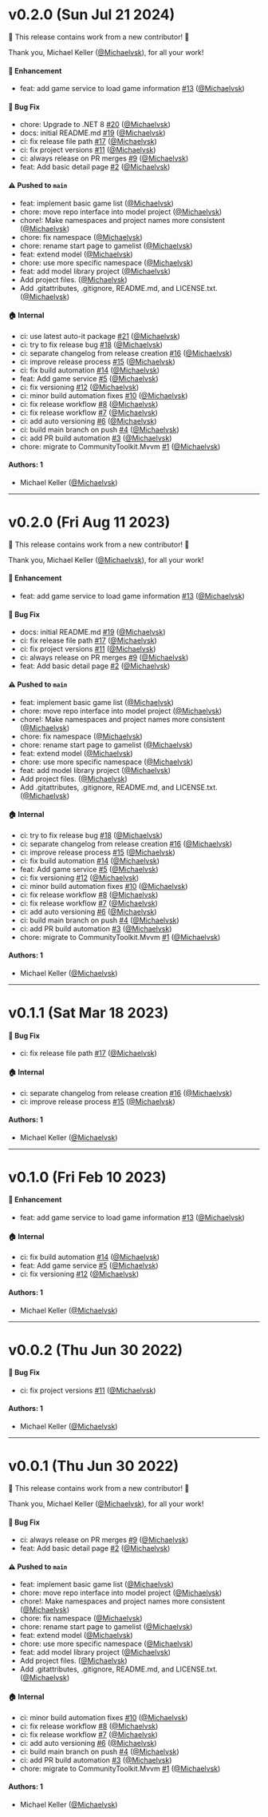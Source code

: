# v0.2.0 (Sun Jul 21 2024)

:tada: This release contains work from a new contributor! :tada:

Thank you, Michael Keller ([@Michaelvsk](https://github.com/Michaelvsk)), for all your work!

#### 🚀 Enhancement

- feat: add game service to load game information [#13](https://github.com/Michaelvsk/GameDb/pull/13) ([@Michaelvsk](https://github.com/Michaelvsk))

#### 🐛 Bug Fix

- chore: Upgrade to .NET 8 [#20](https://github.com/Michaelvsk/GameDb/pull/20) ([@Michaelvsk](https://github.com/Michaelvsk))
- docs: initial README.md [#19](https://github.com/Michaelvsk/GameDb/pull/19) ([@Michaelvsk](https://github.com/Michaelvsk))
- ci: fix release file path [#17](https://github.com/Michaelvsk/GameDb/pull/17) ([@Michaelvsk](https://github.com/Michaelvsk))
- ci: fix project versions [#11](https://github.com/Michaelvsk/GameDb/pull/11) ([@Michaelvsk](https://github.com/Michaelvsk))
- ci: always release on PR merges [#9](https://github.com/Michaelvsk/GameDb/pull/9) ([@Michaelvsk](https://github.com/Michaelvsk))
- feat: Add basic detail page [#2](https://github.com/Michaelvsk/GameDb/pull/2) ([@Michaelvsk](https://github.com/Michaelvsk))

#### ⚠️ Pushed to `main`

- feat: implement basic game list ([@Michaelvsk](https://github.com/Michaelvsk))
- chore: move repo interface into model project ([@Michaelvsk](https://github.com/Michaelvsk))
- chore!: Make namespaces and project names more consistent ([@Michaelvsk](https://github.com/Michaelvsk))
- chore: fix namespace ([@Michaelvsk](https://github.com/Michaelvsk))
- chore: rename start page to gamelist ([@Michaelvsk](https://github.com/Michaelvsk))
- feat: extend model ([@Michaelvsk](https://github.com/Michaelvsk))
- chore: use more specific namespace ([@Michaelvsk](https://github.com/Michaelvsk))
- feat: add model library project ([@Michaelvsk](https://github.com/Michaelvsk))
- Add project files. ([@Michaelvsk](https://github.com/Michaelvsk))
- Add .gitattributes, .gitignore, README.md, and LICENSE.txt. ([@Michaelvsk](https://github.com/Michaelvsk))

#### 🏠 Internal

- ci: use latest auto-it package [#21](https://github.com/Michaelvsk/GameDb/pull/21) ([@Michaelvsk](https://github.com/Michaelvsk))
- ci: try to fix release bug [#18](https://github.com/Michaelvsk/GameDb/pull/18) ([@Michaelvsk](https://github.com/Michaelvsk))
- ci: separate changelog from release creation [#16](https://github.com/Michaelvsk/GameDb/pull/16) ([@Michaelvsk](https://github.com/Michaelvsk))
- ci: improve release process [#15](https://github.com/Michaelvsk/GameDb/pull/15) ([@Michaelvsk](https://github.com/Michaelvsk))
- ci: fix build automation [#14](https://github.com/Michaelvsk/GameDb/pull/14) ([@Michaelvsk](https://github.com/Michaelvsk))
- feat: Add game service [#5](https://github.com/Michaelvsk/GameDb/pull/5) ([@Michaelvsk](https://github.com/Michaelvsk))
- ci: fix versioning [#12](https://github.com/Michaelvsk/GameDb/pull/12) ([@Michaelvsk](https://github.com/Michaelvsk))
- ci: minor build automation fixes [#10](https://github.com/Michaelvsk/GameDb/pull/10) ([@Michaelvsk](https://github.com/Michaelvsk))
- ci: fix release workflow [#8](https://github.com/Michaelvsk/GameDb/pull/8) ([@Michaelvsk](https://github.com/Michaelvsk))
- ci: fix release workflow [#7](https://github.com/Michaelvsk/GameDb/pull/7) ([@Michaelvsk](https://github.com/Michaelvsk))
- ci: add auto versioning [#6](https://github.com/Michaelvsk/GameDb/pull/6) ([@Michaelvsk](https://github.com/Michaelvsk))
- ci: build main branch on push [#4](https://github.com/Michaelvsk/GameDb/pull/4) ([@Michaelvsk](https://github.com/Michaelvsk))
- ci: add PR build automation [#3](https://github.com/Michaelvsk/GameDb/pull/3) ([@Michaelvsk](https://github.com/Michaelvsk))
- chore: migrate to CommunityToolkit.Mvvm [#1](https://github.com/Michaelvsk/GameDb/pull/1) ([@Michaelvsk](https://github.com/Michaelvsk))

#### Authors: 1

- Michael Keller ([@Michaelvsk](https://github.com/Michaelvsk))

---

# v0.2.0 (Fri Aug 11 2023)

:tada: This release contains work from a new contributor! :tada:

Thank you, Michael Keller ([@Michaelvsk](https://github.com/Michaelvsk)), for all your work!

#### 🚀 Enhancement

- feat: add game service to load game information [#13](https://github.com/Michaelvsk/GameDb/pull/13) ([@Michaelvsk](https://github.com/Michaelvsk))

#### 🐛 Bug Fix

- docs: initial README.md [#19](https://github.com/Michaelvsk/GameDb/pull/19) ([@Michaelvsk](https://github.com/Michaelvsk))
- ci: fix release file path [#17](https://github.com/Michaelvsk/GameDb/pull/17) ([@Michaelvsk](https://github.com/Michaelvsk))
- ci: fix project versions [#11](https://github.com/Michaelvsk/GameDb/pull/11) ([@Michaelvsk](https://github.com/Michaelvsk))
- ci: always release on PR merges [#9](https://github.com/Michaelvsk/GameDb/pull/9) ([@Michaelvsk](https://github.com/Michaelvsk))
- feat: Add basic detail page [#2](https://github.com/Michaelvsk/GameDb/pull/2) ([@Michaelvsk](https://github.com/Michaelvsk))

#### ⚠️ Pushed to `main`

- feat: implement basic game list ([@Michaelvsk](https://github.com/Michaelvsk))
- chore: move repo interface into model project ([@Michaelvsk](https://github.com/Michaelvsk))
- chore!: Make namespaces and project names more consistent ([@Michaelvsk](https://github.com/Michaelvsk))
- chore: fix namespace ([@Michaelvsk](https://github.com/Michaelvsk))
- chore: rename start page to gamelist ([@Michaelvsk](https://github.com/Michaelvsk))
- feat: extend model ([@Michaelvsk](https://github.com/Michaelvsk))
- chore: use more specific namespace ([@Michaelvsk](https://github.com/Michaelvsk))
- feat: add model library project ([@Michaelvsk](https://github.com/Michaelvsk))
- Add project files. ([@Michaelvsk](https://github.com/Michaelvsk))
- Add .gitattributes, .gitignore, README.md, and LICENSE.txt. ([@Michaelvsk](https://github.com/Michaelvsk))

#### 🏠 Internal

- ci: try to fix release bug [#18](https://github.com/Michaelvsk/GameDb/pull/18) ([@Michaelvsk](https://github.com/Michaelvsk))
- ci: separate changelog from release creation [#16](https://github.com/Michaelvsk/GameDb/pull/16) ([@Michaelvsk](https://github.com/Michaelvsk))
- ci: improve release process [#15](https://github.com/Michaelvsk/GameDb/pull/15) ([@Michaelvsk](https://github.com/Michaelvsk))
- ci: fix build automation [#14](https://github.com/Michaelvsk/GameDb/pull/14) ([@Michaelvsk](https://github.com/Michaelvsk))
- feat: Add game service [#5](https://github.com/Michaelvsk/GameDb/pull/5) ([@Michaelvsk](https://github.com/Michaelvsk))
- ci: fix versioning [#12](https://github.com/Michaelvsk/GameDb/pull/12) ([@Michaelvsk](https://github.com/Michaelvsk))
- ci: minor build automation fixes [#10](https://github.com/Michaelvsk/GameDb/pull/10) ([@Michaelvsk](https://github.com/Michaelvsk))
- ci: fix release workflow [#8](https://github.com/Michaelvsk/GameDb/pull/8) ([@Michaelvsk](https://github.com/Michaelvsk))
- ci: fix release workflow [#7](https://github.com/Michaelvsk/GameDb/pull/7) ([@Michaelvsk](https://github.com/Michaelvsk))
- ci: add auto versioning [#6](https://github.com/Michaelvsk/GameDb/pull/6) ([@Michaelvsk](https://github.com/Michaelvsk))
- ci: build main branch on push [#4](https://github.com/Michaelvsk/GameDb/pull/4) ([@Michaelvsk](https://github.com/Michaelvsk))
- ci: add PR build automation [#3](https://github.com/Michaelvsk/GameDb/pull/3) ([@Michaelvsk](https://github.com/Michaelvsk))
- chore: migrate to CommunityToolkit.Mvvm [#1](https://github.com/Michaelvsk/GameDb/pull/1) ([@Michaelvsk](https://github.com/Michaelvsk))

#### Authors: 1

- Michael Keller ([@Michaelvsk](https://github.com/Michaelvsk))

---

# v0.1.1 (Sat Mar 18 2023)

#### 🐛 Bug Fix

- ci: fix release file path [#17](https://github.com/Michaelvsk/GameDb/pull/17) ([@Michaelvsk](https://github.com/Michaelvsk))

#### 🏠 Internal

- ci: separate changelog from release creation [#16](https://github.com/Michaelvsk/GameDb/pull/16) ([@Michaelvsk](https://github.com/Michaelvsk))
- ci: improve release process [#15](https://github.com/Michaelvsk/GameDb/pull/15) ([@Michaelvsk](https://github.com/Michaelvsk))

#### Authors: 1

- Michael Keller ([@Michaelvsk](https://github.com/Michaelvsk))

---

# v0.1.0 (Fri Feb 10 2023)

#### 🚀 Enhancement

- feat: add game service to load game information [#13](https://github.com/Michaelvsk/GameDb/pull/13) ([@Michaelvsk](https://github.com/Michaelvsk))

#### 🏠 Internal

- ci: fix build automation [#14](https://github.com/Michaelvsk/GameDb/pull/14) ([@Michaelvsk](https://github.com/Michaelvsk))
- feat: Add game service [#5](https://github.com/Michaelvsk/GameDb/pull/5) ([@Michaelvsk](https://github.com/Michaelvsk))
- ci: fix versioning [#12](https://github.com/Michaelvsk/GameDb/pull/12) ([@Michaelvsk](https://github.com/Michaelvsk))

#### Authors: 1

- Michael Keller ([@Michaelvsk](https://github.com/Michaelvsk))

---

# v0.0.2 (Thu Jun 30 2022)

#### 🐛 Bug Fix

- ci: fix project versions [#11](https://github.com/Michaelvsk/GameDb/pull/11) ([@Michaelvsk](https://github.com/Michaelvsk))

#### Authors: 1

- Michael Keller ([@Michaelvsk](https://github.com/Michaelvsk))

---

# v0.0.1 (Thu Jun 30 2022)

:tada: This release contains work from a new contributor! :tada:

Thank you, Michael Keller ([@Michaelvsk](https://github.com/Michaelvsk)), for all your work!

#### 🐛 Bug Fix

- ci: always release on PR merges [#9](https://github.com/Michaelvsk/GameDb/pull/9) ([@Michaelvsk](https://github.com/Michaelvsk))
- feat: Add basic detail page [#2](https://github.com/Michaelvsk/GameDb/pull/2) ([@Michaelvsk](https://github.com/Michaelvsk))

#### ⚠️ Pushed to `main`

- feat: implement basic game list ([@Michaelvsk](https://github.com/Michaelvsk))
- chore: move repo interface into model project ([@Michaelvsk](https://github.com/Michaelvsk))
- chore!: Make namespaces and project names more consistent ([@Michaelvsk](https://github.com/Michaelvsk))
- chore: fix namespace ([@Michaelvsk](https://github.com/Michaelvsk))
- chore: rename start page to gamelist ([@Michaelvsk](https://github.com/Michaelvsk))
- feat: extend model ([@Michaelvsk](https://github.com/Michaelvsk))
- chore: use more specific namespace ([@Michaelvsk](https://github.com/Michaelvsk))
- feat: add model library project ([@Michaelvsk](https://github.com/Michaelvsk))
- Add project files. ([@Michaelvsk](https://github.com/Michaelvsk))
- Add .gitattributes, .gitignore, README.md, and LICENSE.txt. ([@Michaelvsk](https://github.com/Michaelvsk))

#### 🏠 Internal

- ci: minor build automation fixes [#10](https://github.com/Michaelvsk/GameDb/pull/10) ([@Michaelvsk](https://github.com/Michaelvsk))
- ci: fix release workflow [#8](https://github.com/Michaelvsk/GameDb/pull/8) ([@Michaelvsk](https://github.com/Michaelvsk))
- ci: fix release workflow [#7](https://github.com/Michaelvsk/GameDb/pull/7) ([@Michaelvsk](https://github.com/Michaelvsk))
- ci: add auto versioning [#6](https://github.com/Michaelvsk/GameDb/pull/6) ([@Michaelvsk](https://github.com/Michaelvsk))
- ci: build main branch on push [#4](https://github.com/Michaelvsk/GameDb/pull/4) ([@Michaelvsk](https://github.com/Michaelvsk))
- ci: add PR build automation [#3](https://github.com/Michaelvsk/GameDb/pull/3) ([@Michaelvsk](https://github.com/Michaelvsk))
- chore: migrate to CommunityToolkit.Mvvm [#1](https://github.com/Michaelvsk/GameDb/pull/1) ([@Michaelvsk](https://github.com/Michaelvsk))

#### Authors: 1

- Michael Keller ([@Michaelvsk](https://github.com/Michaelvsk))
